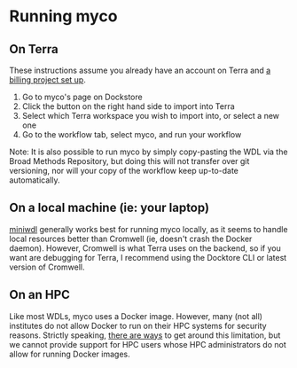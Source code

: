 # Running myco

## On Terra
These instructions assume you already have an account on Terra and [a billing project set up](https://support.terra.bio/hc/en-us/articles/360026182251-How-to-set-up-billing-in-Terra).
1. Go to myco's page on Dockstore
2. Click the button on the right hand side to import into Terra
3. Select which Terra workspace you wish to import into, or select a new one
4. Go to the workflow tab, select myco, and run your workflow

Note: It is also possible to run myco by simply copy-pasting the WDL via the Broad Methods Repository, but doing this will not transfer over git versioning, nor will your copy of the workflow keep up-to-date automatically.

## On a local machine (ie: your laptop)
[miniwdl](https://github.com/chanzuckerberg/miniwdl) generally works best for running myco locally, as it seems to handle local resources better than Cromwell (ie, doesn't crash the Docker daemon). However, Cromwell is what Terra uses on the backend, so if you want are debugging for Terra, I recommend using the Docktore CLI or latest version of Cromwell.

## On an HPC
Like most WDLs, myco uses a Docker image. However, many (not all) institutes do not allow Docker to run on their HPC systems for security reasons. Strictly speaking, [there are ways](https://docs.dockstore.org/en/stable/advanced-topics/docker-alternatives.html) to get around this limitation, but we cannot provide support for HPC users whose HPC administrators do not allow for running Docker images.